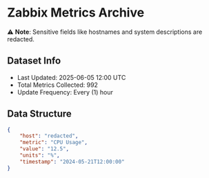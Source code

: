 # Zabbix Metrics Archive

⚠️ **Note**: Sensitive fields like hostnames and system descriptions are redacted.

## Dataset Info
- Last Updated: 2025-06-05 12:00 UTC
- Total Metrics Collected: 992
- Update Frequency: Every (1) hour

## Data Structure
```json
{
    "host": "redacted",
    "metric": "CPU Usage",
    "value": "12.5",
    "units": "%",
    "timestamp": "2024-05-21T12:00:00"
}
```
